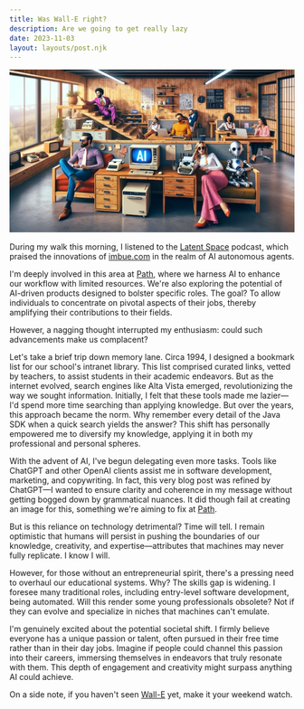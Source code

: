 ```yaml
---
title: Was Wall-E right?
description: Are we going to get really lazy
date: 2023-11-03
layout: layouts/post.njk
---
```


![Lazy chilling office](/img/posts/2023/lazy-office.jpg "A lazy office (generated with DallE)")

During my walk this morning, I listened to the [Latent Space](https://www.latent.space/podcast) podcast, which praised the innovations of [imbue.com](https://imbue.com/) in the realm of AI autonomous agents.

I'm deeply involved in this area at [Path](https://path.dev), where we harness AI to enhance our workflow with limited resources. We're also exploring the potential of AI-driven products designed to bolster specific roles. The goal? To allow individuals to concentrate on pivotal aspects of their jobs, thereby amplifying their contributions to their fields.

However, a nagging thought interrupted my enthusiasm: could such advancements make us complacent?

Let's take a brief trip down memory lane. Circa 1994, I designed a bookmark list for our school's intranet library. This list comprised curated links, vetted by teachers, to assist students in their academic endeavors. But as the internet evolved, search engines like Alta Vista emerged, revolutionizing the way we sought information. Initially, I felt that these tools made me lazier—I'd spend more time searching than applying knowledge. But over the years, this approach became the norm. Why remember every detail of the Java SDK when a quick search yields the answer? This shift has personally empowered me to diversify my knowledge, applying it in both my professional and personal spheres.

With the advent of AI, I've begun delegating even more tasks. Tools like ChatGPT and other OpenAI clients assist me in software development, marketing, and copywriting. In fact, this very blog post was refined by ChatGPT—I wanted to ensure clarity and coherence in my message without getting bogged down by grammatical nuances. It did though fail at creating an image for this, something we're aiming to fix at [Path](https://path.dev).

But is this reliance on technology detrimental? Time will tell. I remain optimistic that humans will persist in pushing the boundaries of our knowledge, creativity, and expertise—attributes that machines may never fully replicate. I know I will.

However, for those without an entrepreneurial spirit, there's a pressing need to overhaul our educational systems. Why? The skills gap is widening. I foresee many traditional roles, including entry-level software development, being automated. Will this render some young professionals obsolete? Not if they can evolve and specialize in niches that machines can't emulate.

I'm genuinely excited about the potential societal shift. I firmly believe everyone has a unique passion or talent, often pursued in their free time rather than in their day jobs. Imagine if people could channel this passion into their careers, immersing themselves in endeavors that truly resonate with them. This depth of engagement and creativity might surpass anything AI could achieve.

On a side note, if you haven't seen [Wall-E](https://www.pixar.com/feature-films/walle) yet, make it your weekend watch.
